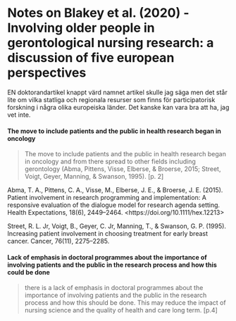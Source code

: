 # Notes on Blakey et al. (2020) - Involving older people in gerontological nursing research: a discussion of five european perspectives

EN doktorandartikel knappt värd namnet artikel skulle jag säga men det står lite om vilka statliga och regionala resurser som finns för participatorisk forskning i några olika europeiska länder. Det kanske kan vara bra att ha, jag vet inte.

#### The move to include patients and the public in health research began in oncology

> The move to include patients and the public in health research began in oncology and from there spread to other fields including gerontology (Abma, Pittens, Visse, Elberse, & Broerse, 2015; Street, Voigt, Geyer, Manning, & Swanson, 1995). [p. 2]

Abma, T. A., Pittens, C. A., Visse, M., Elberse, J. E., & Broerse, J. E. (2015).
Patient involvement in research programming and implementation: A responsive evaluation of the dialogue model for research agenda setting. Health Expectations, 18(6), 2449–2464. <https​://doi.org/10.1111/hex.12213​>

Street, R. L. Jr, Voigt, B., Geyer, C. Jr, Manning, T., & Swanson, G. P. (1995).
Increasing patient involvement in choosing treatment for early breast cancer. Cancer, 76(11), 2275–2285.

#### Lack of emphasis in doctoral programmes about the importance of involving patients and the public in the research process and how this could be done

> there is a lack of emphasis in doctoral programmes about the importance of involving patients and the public in the research process and how this should be done. This may reduce the impact of nursing science and the quality of health and care long term. [p.4]


